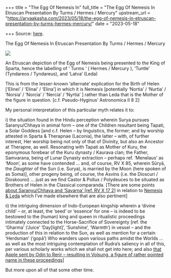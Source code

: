 +++
title = "The Egg Of Nemesis In"
full_title = "The Egg Of Nemesis In Etruscan Presentation By Turms / Hermes / Mercury"
upstream_url = "https://aryaakasha.com/2023/05/18/the-egg-of-nemesis-in-etruscan-presentation-by-turms-hermes-mercury/"
date = "2023-05-18"

+++
Source: [here](https://aryaakasha.com/2023/05/18/the-egg-of-nemesis-in-etruscan-presentation-by-turms-hermes-mercury/).

The Egg Of Nemesis In Etruscan Presentation By Turms / Hermes / Mercury

![](https://aryaakasha.files.wordpress.com/2023/05/etruscan-hermes-delivers-nemesis-helen-egg.jpg?w=796)

An Etruscan depiction of the Egg of Nemesis being presented to the King of Sparta, hence the labelling of ‘ Turms ‘ ( Hermes / Mercury ), ‘Tuntle’ (Tyndareos / Tyndareus), and ‘Latva’ (Leda)

This is from the lesser-known ‘alternate’ explication for the Birth of Helen \[‘Elinei’ / ‘Elinai’ / ‘Elina’\] in which it is Nemesis \[potentially ‘Nortia’ / ‘Nurtia’ / ‘Norsia’ / ‘Norcia’ / ‘Nercia’ / ‘Nyrtia’ \] rather than Leda that is the Mother of the figure in question. \[c.f. Pseudo-Hyginus’ Astronomica II 8 2\]

My personal interpretation of this particular myth relates it to:

i\) the situation found in the Hindu perception wherein Surya pursues Saranyu/Chhaya in animal form – one of the Children resultant being Tapati, a Solar Goddess \[and c.f. Helen – by linguistics, the former; and by worship attested in Sparta & Therapnae (Laconia), the latter – with, of further interest, Her worship being not only of that of Divinity, but also an Ancestor at Therapne, as well. Resonating with Tapati as Mother of Kuru, the eponymous forebear of the Kuru dynasty / Kaurava clan; the Father, Samvarana, being of Lunar Dynasty extraction – perhaps ref. ‘Menelaus’ as ‘Moon’, as some have contended … and, of course, RV X 85, wherein Sūryā, the *Daughter* of the Sun (i.e. Surya), is married by the Moon (here spoken of as Soma)\], other progeny being, of course, the Asvins (i.e. the Dioscuri / Dioskouroi) … just as we find Castor & Pollux / Polydeuces to be situated as Brothers of Helen in the Classical comparanda. \[There are some points [about Saranyu/Chhaya and ‘Savarna’ \[ref. RV X 17 2\]](https://aryaakasha.com/2020/11/13/the-black-avenging-form-of-the-earth-mother-and-the-pursuits-of-the-sky-father-as-solar-horseman-a-comparative-indo-european-typological-evocation-part-two-surya-saranyu-and-chhaya-the-shadowy/) in relation to [Nemesis & Leda](https://aryaakasha.com/2020/11/07/the-black-avenging-form-of-the-earth-mother-and-the-pursuits-of-the-sky-father-as-solar-horseman-a-comparative-indo-european-typological-evocation-part-one-demeter-erinyes-poseidon/) which I’ve made elsewhere that are also pertinent\]

ii\) the intriguing dimension of Indo-European kingship wherein a ‘divine child’ – or, at least, the ‘seed’ or ‘essence’ for one – is indeed to be bestowed to the (human) king and queen in ritualistic proceedings intimately connected to the Horse-Sacrifice of Sovereignty \[ref. the ‘Gharma’ (‘Juice’ ‘Day\[light\]’, ‘Sunshine’, ‘Warmth’) in vessel – and the production of this in relation to the Sun, as well as mention for a certain ‘Herdsman’ (‘gopā’) Who wanders upon various paths amidst the Worlds … as well as the most intriguing contemplation of Rudra’s saliency in all of this, per various scholarly works which we shall not get into here; and also [that Apple sent by Odin to Rerir – resulting in Volsung, a figure of rather pointed name in these proceedings](https://aryaakasha.com/2021/01/06/the-apple-of-odin-to-rerir-the-fire-seed-of-agni-the-egg-of-nemesis-the-paternity-of-alexander-and-the-asvamedha-of-dasharatha-on-the-equine-investiture-of-the-divine-essence-in-a-kings-heir-t/)\]

But more upon all of that some other time.
